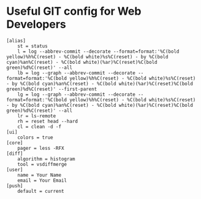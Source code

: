 # Useful GIT config for Web Developers


    [alias]
    	st = status
    	l = log --abbrev-commit --decorate --format=format:'%C(bold yellow)%h%C(reset) - %C(bold white)%s%C(reset) - by %C(bold cyan)%an%C(reset) - %C(bold white)(%ar)%C(reset)%C(bold green)%d%C(reset)' --all
    	lb = log --graph --abbrev-commit --decorate --format=format:'%C(bold yellow)%h%C(reset) - %C(bold white)%s%C(reset) - by %C(bold cyan)%an%C(reset) - %C(bold white)(%ar)%C(reset)%C(bold green)%d%C(reset)' --first-parent
    	lg = log --graph --abbrev-commit --decorate --format=format:'%C(bold yellow)%h%C(reset) - %C(bold white)%s%C(reset) - by %C(bold cyan)%an%C(reset) - %C(bold white)(%ar)%C(reset)%C(bold green)%d%C(reset)' --all
    	lr = ls-remote
    	rh = reset head --hard
        cl = clean -d -f
    [ui]
    	colors = true
    [core]
    	pager = less -RFX
    [diff]
    	algorithm = histogram
    	tool = vsdiffmerge
    [user]
    	name = Your Name
    	email = Your Email
    [push]
    	default = current

